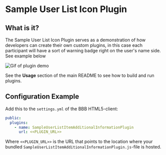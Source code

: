# Sample User List Icon Plugin

## What is it?

The Sample User List Icon Plugin serves as a demonstration of how developers can create their own custom plugins, in this case each participant will have a sort of warning badge right on the user's name side. See example below

![Gif of plugin demo](./public/assets/plugin.png)

See the **Usage** section of the main README to see how to build and run plugins.

## Configuration Example

Add this to the `settings.yml` of the BBB HTML5-client:

```yaml
public:
  plugins:
    - name: SampleUserListItemAdditionalInformationPlugin
      url: <<PLUGIN_URL>>
```

Where `<<PLUGIN_URL>>` is the URL that points to the location where your bundled `SampleUserListItemAdditionalInformationPlugin.js`-file is hosted.
